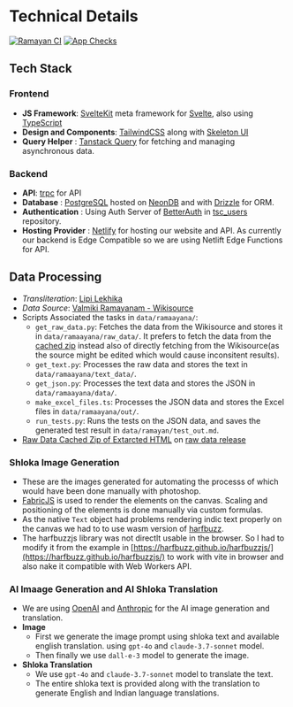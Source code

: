 # Technical Details

[![Ramayan CI](https://github.com/shubhattin/valmiki_ramayanam/actions/workflows/ramayan_ci.yml/badge.svg)](https://github.com/shubhattin/valmiki_ramayanam/actions/workflows/ramayan_ci.yml)
[![App Checks](https://github.com/shubhattin/valmiki_ramayanam/actions/workflows/app_checks.yml/badge.svg)](https://github.com/shubhattin/valmiki_ramayanam/actions/workflows/app_checks.yml)

## Tech Stack

### **Frontend**

- **JS Framework**: [SvelteKit](https://kit.svelte.dev/) meta framework for [Svelte](https://svelte.dev/), also using [TypeScript](https://www.typescriptlang.org/)
- **Design and Components**: [TailwindCSS](https://tailwindcss.com/) along with [Skeleton UI](https://www.skeleton.dev/)
- **Query Helper** : [Tanstack Query](https://tanstack.com/query/latest) for fetching and managing asynchronous data.

### **Backend**

- **API**: [trpc](https://trpc.io/) for API
- **Database** : [PostgreSQL](https://www.postgresql.org/) hosted on [NeonDB](https://neon.tech/) and with [Drizzle](https://orm.drizzle.team/) for ORM.
- **Authentication** : Using Auth Server of [BetterAuth](https://www.better-auth.com/) in [tsc_users](https://github.com/shubhattin/tsc-users) repository.
- **Hosting Provider** : [Netlify](https://www.netlify.com/) for hosting our website and API. As currently our backend is Edge Compatible so we are using Netlift Edge Functions for API.

## Data Processing

- _Transliteration_: [Lipi Lekhika](https://app-lipilekhika.pages.dev/)
- _Data Source_: [Valmiki Ramayanam - Wikisource](https://sa.wikisource.org/wiki/रामायणम्)
- Scripts Associated the tasks in `data/ramaayana/`:
  - `get_raw_data.py`: Fetches the data from the Wikisource and stores it in `data/ramaayana/raw_data/`. It prefers to fetch the data from the [cached zip](https://github.com/shubhattin/valmiki_ramayanam/releases/download/raw_data/raw_data.7z) instead also of directly fetching from the Wikisource(as the source might be edited which would cause inconsitent results).
  - `get_text.py`: Processes the raw data and stores the text in `data/ramaayana/text_data/`.
  - `get_json.py`: Processes the text data and stores the JSON in `data/ramaayana/data/`.
  - `make_excel_files.ts`: Processes the JSON data and stores the Excel files in `data/ramaayana/out/`.
  - `run_tests.py`: Runs the tests on the JSON data, and saves the generated test result in `data/ramayan/test_out.md`.
- [Raw Data Cached Zip of Extarcted HTML](https://github.com/shubhattin/valmiki_ramayanam/releases/download/raw_data/raw_data.7z) on [raw data release](https://github.com/shubhattin/valmiki_ramayanam/releases/tag/raw_data)

### Shloka Image Generation

- These are the images generated for automating the processs of which would have been done manually with photoshop.
- [FabricJS](https://fabricjs.com/) is used to render the elements on the canvas. Scaling and positioning of the elements is done manually via custom formulas.
- As the native `Text` object had problems rendering indic text properly on the canvas we had to to use wasm version of [harfbuzz](https://github.com/harfbuzz/harfbuzz).
- The harfbuzzjs library was not directlt usable in the browser. So I had to modify it from the example in [https://harfbuzz.github.io/harfbuzzjs/](https://harfbuzz.github.io/harfbuzzjs/) to work with vite in browser and also nake it compatible with Web Workers API.

### AI Imaage Generation and AI Shloka Translation

- We are using [OpenAI](https://openai.com/) and [Anthropic](https://www.anthropic.com/) for the AI image generation and translation.
- **Image**
  - First we generate the image prompt using shloka text and available english translation. using `gpt-4o` and `claude-3.7-sonnet` model.
  - Then finally we use `dall-e-3` model to generate the image.
- **Shloka Translation**
  - We use `gpt-4o` and `claude-3.7-sonnet` model to translate the text.
  - The entire shloka text is provided along with the translation to generate English and Indian language translations.
